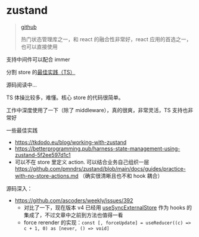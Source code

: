 # zustand

> [github](https://github.com/pmndrs/zustand)
>
> 热门状态管理库之一，和 react 的融合性非常好，react 应用的首选之一，也可以直接使用

支持中间件可以配合 immer

分割 store 的[最佳实践（TS）](https://github.com/pmndrs/zustand/blob/main/docs/guides/typescript.md#slices-pattern)

源码阅读中...

TS 体操比较多，难懂。核心 store 的代码很简单。

工作中深度使用了一下（除了 middleware），真的很爽，非常灵活，TS 支持也非常好

一些最佳实践

- https://tkdodo.eu/blog/working-with-zustand
- https://betterprogramming.pub/harness-state-management-using-zustand-5f2ee597d1c1
- 可以不在 store 里定义 action. 可以结合业务自己组织一层 https://github.com/pmndrs/zustand/blob/main/docs/guides/practice-with-no-store-actions.md （确实很清晰且也不和 hook 耦合）

源码深入：

- https://github.com/ascoders/weekly/issues/392
  - 对比了一下，现在版本 v4 已经用 [useSyncExternalStore](https://react.dev/reference/react/useSyncExternalStore) 作为 hooks 的集成了，不过文章中之前到方法也值得一看
  - force rerender 的实现：`const [, forceUpdate] = useReducer((c) => c + 1, 0) as [never, () => void]`
